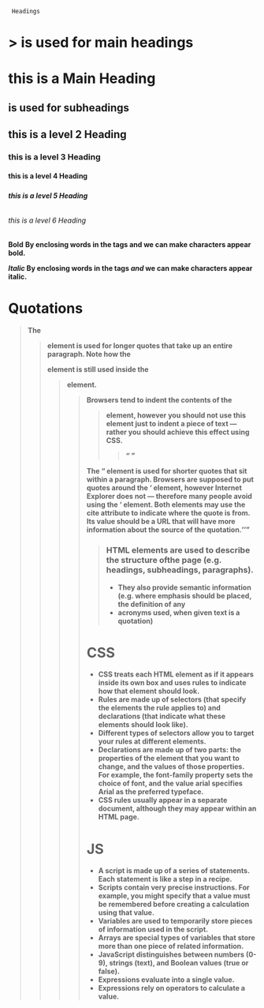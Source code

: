      Headings
 <h1>> is used for main headings

  # this is a Main Heading
<h2> is used for subheadings

## this is a level 2 Heading 

<h3>

### this is a level 3 Heading
<h4>

#### this is a level 4 Heading
<h5>

##### this is a level 5 Heading 
<h6> 

###### this is a level 6 Heading

**Bold**
<b>
By enclosing words in the tags
<b> and </b> we can make
characters appear bold.


*Italic*
By enclosing words in the tags
<i> and </i> we can make
characters appear italic.

# Quotations 

<blockquote>
The <blockquote> element is
used for longer quotes that take
up an entire paragraph. Note
how the <p> element is still
used inside the <blockquote>
element. 

> Browsers tend to indent the
contents of the <blockquote>
element, however you should not
use this element just to indent a
piece of text — rather you should
achieve this effect using CSS. 
>
>> <q>
The <q> element is used for
shorter quotes that sit within
a paragraph. Browsers are
supposed to put quotes around
the <q> element, however
Internet Explorer does not —
therefore many people avoid
using the <q> element.
Both elements may use the cite
attribute to indicate where the
quote is from. Its value should
be a URL that will have more
information about the source of
the quotation.

> ### HTML elements are used to describe the structure ofthe page (e.g. headings, subheadings, paragraphs).
>
> - They also provide semantic information (e.g. where
emphasis should be placed, the definition of any
> - acronyms used, when given text is a quotation)
 
 # CSS 

  - CSS treats each HTML element as if it appears inside
its own box and uses rules to indicate how that
element should look.
 - Rules are made up of selectors (that specify the
elements the rule applies to) and declarations (that
indicate what these elements should look like).
-  Different types of selectors allow you to target your
rules at different elements.
 - Declarations are made up of two parts: the properties
of the element that you want to change, and the values
of those properties. For example, the font-family
property sets the choice of font, and the value arial
specifies Arial as the preferred typeface.
 - CSS rules usually appear in a separate document,
although they may appear within an HTML page.

# JS

- A script is made up of a series of statements. Each
statement is like a step in a recipe.
- Scripts contain very precise instructions. For example,
you might specify that a value must be remembered
before creating a calculation using that value.
- Variables are used to temporarily store pieces of
information used in the script.
- Arrays are special types of variables that store more
than one piece of related information.
- JavaScript distinguishes between numbers (0-9),
strings (text), and Boolean values (true or false).
- Expressions evaluate into a single value.
- Expressions rely on operators to calculate a value. 